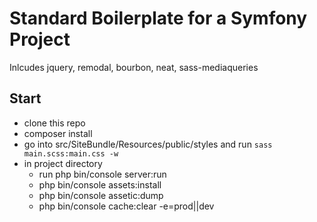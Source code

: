 Standard Boilerplate for a Symfony Project
==========================================

Inlcudes jquery, remodal, bourbon, neat, sass-mediaqueries


## Start

- clone this repo
- composer install
- go into src/SiteBundle/Resources/public/styles and run ```sass main.scss:main.css -w```
- in project directory
    - run php bin/console server:run
    - php bin/console assets:install
    - php bin/console assetic:dump
    - php bin/console cache:clear -e=prod||dev
